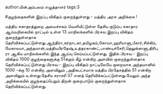 author:மின்அம்பலம் எழுத்தாளர்
tags:3

#குழந்தைகளின் இறப்பு விகிதம் குறைந்துள்ளது - மத்திய அரசு அறிக்கை !

மத்திய சுகாதரத்துறை அமைச்சகம் வெளியிட்டுள்ள தேசிய குடும்ப சுகாதார ஆய்வறிகையில் நாட்டில் உள்ள 13 மாநிலங்களில் பிரசவ இறப்பு விகிதம் குறைந்துள்ளதாக தெரிவிக்கப்பட்டுள்ளது.ஆந்திரா,கர்நாடகா,தமிழகம்,கோவா,ஹரியானா,பீகார்,சிக்கிம்,மேகாலயா,அந்தமான்,மத்தியபிரதேஷ்,உத்தரகாண்ட்,பாண்டிச்சேரி,தெலுங்கானா,திரிபுரா ஆகிய மாநிலங்களில் இந்த ஆய்வு செய்யப்பட்டுள்ளது. இதில் பிரசவ - இறப்பு விகிதம் 1000 குழந்தைகளுக்கு 51க்கும் கீழ் என்கிற அளவில் குறைந்துள்ளதாக தெரிவிக்கப்பட்டுள்ளது பிரசவ - இறப்பு விகிதம் நாட்டிலேயே குறைவாக அந்தமானில் 1000 -க்கு 10 என்கிற அளவிலும் ,அதிகபட்சமாக மத்திய பிரதேசத்தில் 51 என்கிற அளவிலும் உள்ளது.தேசிய சராசரி 37 எனத் தெரிவிக்கப்பட்டுள்ளது.மேலும் அந்த அறிக்கையில் குழந்தைப்பெறும் திறன் குறைபாடும் குறைந்துள்ளதாக தெரிவிக்கப்பட்டுள்ளது.
